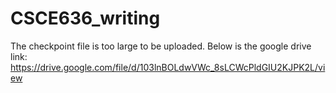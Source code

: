 # CSCE636_writing
The checkpoint file is too large to be uploaded. Below is the google drive link:
https://drive.google.com/file/d/103lnBOLdwVWc_8sLCWcPldGIU2KJPK2L/view
